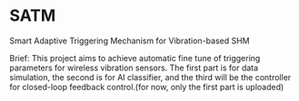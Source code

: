 # SATM
Smart Adaptive Triggering Mechanism for Vibration-based SHM

Brief: This project aims to achieve automatic fine tune of triggering parameters for wireless vibration sensors. The first part is for data simulation, the second is for AI classifier, and the third will be the controller for closed-loop feedback control.(for now, only the first part is uploaded)
